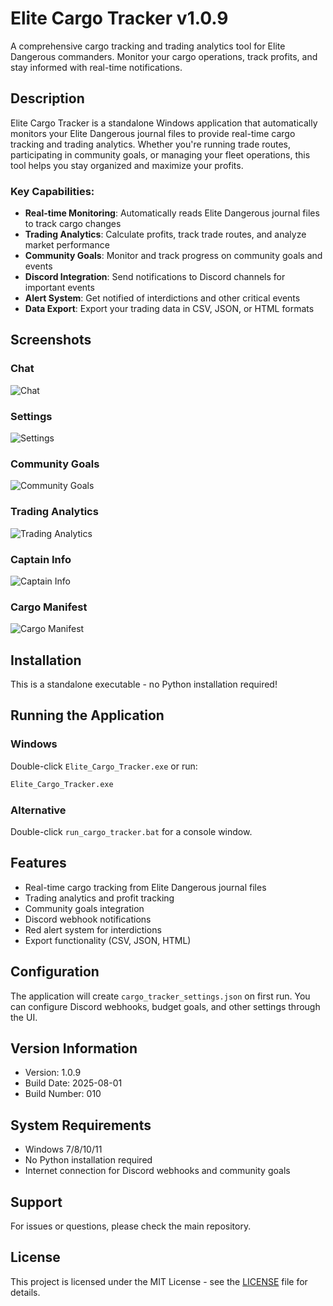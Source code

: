 # Elite Cargo Tracker v1.0.9

A comprehensive cargo tracking and trading analytics tool for Elite Dangerous commanders. Monitor your cargo operations, track profits, and stay informed with real-time notifications.

## Description

Elite Cargo Tracker is a standalone Windows application that automatically monitors your Elite Dangerous journal files to provide real-time cargo tracking and trading analytics. Whether you're running trade routes, participating in community goals, or managing your fleet operations, this tool helps you stay organized and maximize your profits.

### Key Capabilities:
- **Real-time Monitoring**: Automatically reads Elite Dangerous journal files to track cargo changes
- **Trading Analytics**: Calculate profits, track trade routes, and analyze market performance
- **Community Goals**: Monitor and track progress on community goals and events
- **Discord Integration**: Send notifications to Discord channels for important events
- **Alert System**: Get notified of interdictions and other critical events
- **Data Export**: Export your trading data in CSV, JSON, or HTML formats

## Screenshots

### Chat
![Chat](images/Elite_Cargo_Tracker_Txi700JG8W.png)

### Settings
![Settings](images/Elite_Cargo_Tracker_oaNqZh8nCp.png)

### Community Goals
![Community Goals](images/Elite_Cargo_Tracker_7e4DgcwFzC.png)

### Trading Analytics
![Trading Analytics](images/Elite_Cargo_Tracker_Fj8YmDFWtv.png)

### Captain Info
![Captain Info](images/Elite_Cargo_Tracker_8IcU3Thtzy.png)

### Cargo Manifest
![Cargo Manifest](images/Elite_Cargo_Tracker_my8K3OH2d4.png)


## Installation

This is a standalone executable - no Python installation required!

## Running the Application

### Windows
Double-click `Elite_Cargo_Tracker.exe` or run:
```cmd
Elite_Cargo_Tracker.exe
```

### Alternative
Double-click `run_cargo_tracker.bat` for a console window.

## Features

- Real-time cargo tracking from Elite Dangerous journal files
- Trading analytics and profit tracking
- Community goals integration
- Discord webhook notifications
- Red alert system for interdictions
- Export functionality (CSV, JSON, HTML)

## Configuration

The application will create `cargo_tracker_settings.json` on first run.
You can configure Discord webhooks, budget goals, and other settings through the UI.

## Version Information

- Version: 1.0.9
- Build Date: 2025-08-01
- Build Number: 010

## System Requirements

- Windows 7/8/10/11
- No Python installation required
- Internet connection for Discord webhooks and community goals

## Support

For issues or questions, please check the main repository.

## License

This project is licensed under the MIT License - see the [LICENSE](LICENSE) file for details.
